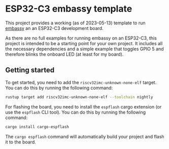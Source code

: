 # ESP32-C3 embassy template
This project provides a working (as of 2023-05-13) template to run [embassy](https://embassy.dev) an an ESP32-C3 development board.

As there are no full examples for running embassy on an ESP32-C3, this project is intended to be a starting point for your own project. It includes all the necessary dependencies and a simple example that toggles GPIO 5 and therefore blinks the onboard LED (at least for my board).

## Getting started
To get started, you need to add the `riscv32imc-unknown-none-elf` target. You can do this by running the following command:
```bash
rustup target add riscv32imc-unknown-none-elf --toolchain nightly
```

For flashing the board, you need to install the `espflash` cargo extension (or use the `espflash` CLI tool). You can do this by running the following command:
```bash
cargo install cargo-espflash
```
The `cargo espflash` command will automatically build your project and flash it to the board.
